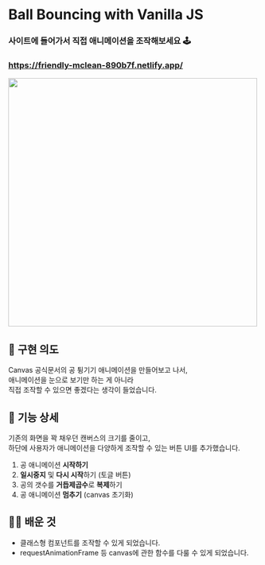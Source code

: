 # Ball Bouncing with Vanilla JS

### 사이트에 들어가서 직접 애니메이션을 조작해보세요 🕹
### https://friendly-mclean-890b7f.netlify.app/

<img src="https://user-images.githubusercontent.com/68722179/149880836-ab7ea0b5-6266-49aa-a607-bab9ccdaed26.png" width="500" />

## 🥎 구현 의도
Canvas 공식문서의 공 튕기기 애니메이션을 만들어보고 나서, <BR/> 
애니메이션을 눈으로 보기만 하는 게 아니라  <BR/>
직접 조작할 수 있으면 좋겠다는 생각이 들었습니다.

## 🎳 기능 상세
기존의 화면을 꽉 채우던 캔버스의 크기를 줄이고, <BR/> 
하단에 사용자가 애니메이션을 다양하게 조작할 수 있는 버튼 UI를 추가했습니다.

1. 공 애니메이션 **시작하기**
2. **일시중지** 및 **다시 시작**하기 (토글 버튼)
3. 공의 갯수를 **거듭제곱수**로 **복제**하기
4. 공 애니메이션 **멈추기** (canvas 초기화)

## 🏌️‍♂️ 배운 것
* 클래스형 컴포넌트를 조작할 수 있게 되었습니다.
* requestAnimationFrame 등 canvas에 관한 함수를 다룰 수 있게 되었습니다.
